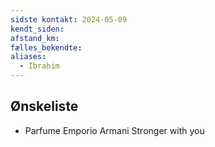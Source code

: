 ```yaml
---
sidste kontakt: 2024-05-09
kendt_siden: 
afstand_km: 
fælles_bekendte: 
aliases:
  - Ibrahim
---
```

## Ønskeliste 
- Parfume Emporio Armani Stronger with you